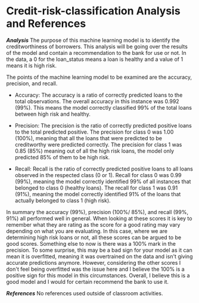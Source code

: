 # Credit-risk-classification Analysis and References
***Analysis***
The purpose of this machine learning model is to identify the creditworthiness of borrowers. This analysis will be going over the results of the model and contain a recommendation to the bank for use or not. In the data, a 0 for the loan_status means a loan is healthy and a value of 1 means it is high risk. 

The points of the machine learning model to be examined are the accuracy, precision, and recall. 

- Accuracy: The accuracy is a ratio of correctly predicted loans to the total observations. The overall accuracy in this instance was 0.992 (99%). This means the model correctly classified 99% of the total loans between high risk and healthy. 

- Precision: The precision is the ratio of correctly predicted positive loans to the total predicted positive. The precision for class 0 was 1.00 (100%), meaning that all the loans that were predicted to be creditworthy were predicted correctly. The precision for class 1 was 0.85 (85%) meaning out of all the high risk loans, the model only predicted 85% of them to be high risk.  

- Recall: Recall is the ratio of correctly predicted positive loans to all loans observed in the respected class (0 or 1). Recall for class 0 was 0.99 (99%), meaning the model correctly identified 99% of all instances that belonged to class 0 (healthy loans). The recall for class 1 was 0.91 (91%), meaning the model correctly identified 91% of the loans that actually belonged to class 1 (high risk).

In summary the accuracy (99%), precision (100%/ 85%), and recall (99%, 91%) all performed well in general. When looking at these scores it is key to remember what they are rating as the score for a good rating may vary depending on what you are evaluating. In this case, where we are determining high risk loans or not, all these scores can be argued to be good scores. Something else to now is there was a 100% mark in the precision. To some surprise, this may be a bad sign for your model as it can mean it is overfitted, meaning it was overtrained on the data and isn't giving accurate predictions anymore. However, considering the other scores I don't feel being overfitted was the issue here and I believe the 100% is a positive sign for this model in this circumstances. Overall, I believe this is a good model and I would for certain recommend the bank to use it. 

***References*** 
No references used outside of classroom activities. 